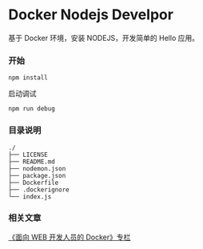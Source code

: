 # Docker Nodejs Develpor

基于 Docker 环境，安装 NODEJS，开发简单的 Hello 应用。

### 开始

```
npm install
```

启动调试

```
npm run debug
```

### 目录说明

```
./
├── LICENSE
├── README.md
├── nodemon.json
├── package.json
├── Dockerfile
├── .dockerignore
└── index.js
```

### 相关文章

[《面向 WEB 开发人员的 Docker》专栏](https://juejin.cn/column/6965049243660714021)
